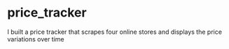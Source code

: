 # price_tracker
I built a price tracker that scrapes four online stores and displays the price variations over time
